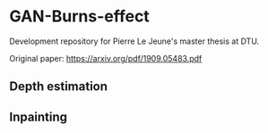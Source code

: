 # GAN-Burns-effect

Development repository for Pierre Le Jeune's master thesis at DTU.

Original paper: https://arxiv.org/pdf/1909.05483.pdf

## Depth estimation

## Inpainting
